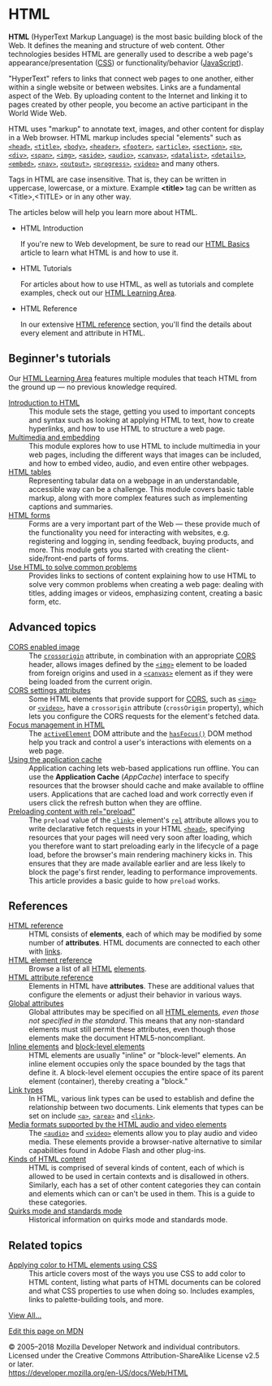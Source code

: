 <div class="_page _mdn"><h1>HTML</h1> <p class="summary"><strong>HTML</strong> (HyperText Markup Language) is the most basic building block of the Web. It defines the meaning and structure of web content. Other technologies besides HTML are generally used to describe a web page's appearance/presentation (<a target="_blank" rel="nofollow noopener noreferer" href="htps://developer.mozilla.org/en-US/docs/Web/CSS">CSS</a>) or functionality/behavior (<a target="_blank" rel="nofollow noopener noreferer" href="htps://developer.mozilla.org/en-US/docs/Web/JavaScript">JavaScript</a>).</p> <p>"HyperText" refers to links that connect web pages to one another, either within a single website or between websites. Links are a fundamental aspect of the Web. By uploading content to the Internet and linking it to pages created by other people, you become an active participant in the World Wide Web.</p> <p>HTML uses "markup" to annotate text, images, and other content for display in a Web browser. HTML markup includes special "elements" such as <a href="_posts/_element/head"><code>&lt;head&gt;</code></a>, <a href="_posts/_element/title"><code>&lt;title&gt;</code></a>, <a href="_posts/_element/body"><code>&lt;body&gt;</code></a>, <a href="_posts/_element/header"><code>&lt;header&gt;</code></a>, <a href="_posts/_element/footer"><code>&lt;footer&gt;</code></a>, <a href="_posts/_element/article"><code>&lt;article&gt;</code></a>, <a href="_posts/_element/section"><code>&lt;section&gt;</code></a>, <a href="_posts/_element/p"><code>&lt;p&gt;</code></a>, <a href="_posts/_element/div"><code>&lt;div&gt;</code></a>, <a href="_posts/_element/span"><code>&lt;span&gt;</code></a>, <a href="_posts/_element/img"><code>&lt;img&gt;</code></a>, <a href="_posts/_element/aside"><code>&lt;aside&gt;</code></a>, <a href="_posts/_element/audio"><code>&lt;audio&gt;</code></a>, <a href="_posts/_element/canvas"><code>&lt;canvas&gt;</code></a>, <a href="_posts/_element/datalist"><code>&lt;datalist&gt;</code></a>, <a href="_posts/_element/details"><code>&lt;details&gt;</code></a>, <a href="_posts/_element/embed"><code>&lt;embed&gt;</code></a>, <a href="_posts/_element/nav"><code>&lt;nav&gt;</code></a>, <a href="_posts/_element/output"><code>&lt;output&gt;</code></a>, <a href="_posts/_element/progress"><code>&lt;progress&gt;</code></a>, <a href="_posts/_element/video"><code>&lt;video&gt;</code></a> and many others.</p> <p>Tags in HTML are case insensitive. That is, they can be written in uppercase, lowercase, or a mixture. Example <strong>&lt;title&gt; </strong>tag can be written as &lt;Title&gt;,&lt;TITLE&gt; or in any other way.</p> <p>The articles below will help you learn more about HTML.</p>  <ul class="card-grid"> <li>
<span>HTML Introduction</span> <p>If you're new to Web development, be sure to read our <a target="_blank" rel="nofollow noopener noreferer" href="htps://developer.mozilla.org/en-US/docs/Learn/Getting_started_with_the_web/HTML_basics">HTML Basics</a> article to learn what HTML is and how to use it.</p> </li> <li>
<span>HTML Tutorials</span> <p>For articles about how to use HTML, as well as tutorials and complete examples, check out our <a target="_blank" rel="nofollow noopener noreferer" href="htps://developer.mozilla.org/en-US/docs/Learn/HTML">HTML Learning Area</a>.</p> </li> <li>
<span>HTML Reference</span> <p>In our extensive <a href="_posts/_reference">HTML reference</a> section, you'll find the details about every element and attribute in HTML.</p> </li> </ul>   <h2 id="Beginner's_tutorials" class="Tools">Beginner's tutorials</h2> <p>Our <a target="_blank" rel="nofollow noopener noreferer" href="htps://developer.mozilla.org/en-US/docs/Learn/HTML">HTML Learning Area</a> features multiple modules that teach HTML from the ground up — no previous knowledge required.</p> <dl> <dt><a target="_blank" rel="nofollow noopener noreferer" href="htps://developer.mozilla.org/en-US/docs/Learn/HTML/Introduction_to_HTML">Introduction to HTML</a></dt> <dd>This module sets the stage, getting you used to important concepts and syntax such as looking at applying HTML to text, how to create hyperlinks, and how to use HTML to structure a web page.</dd> <dt><a target="_blank" rel="nofollow noopener noreferer" href="htps://developer.mozilla.org/en-US/docs/Learn/HTML/Multimedia_and_embedding">Multimedia and embedding</a></dt> <dd>This module explores how to use HTML to include multimedia in your web pages, including the different ways that images can be included, and how to embed video, audio, and even entire other webpages.</dd> <dt><a target="_blank" rel="nofollow noopener noreferer" href="htps://developer.mozilla.org/en-US/docs/Learn/HTML/Tables">HTML tables</a></dt> <dd>Representing tabular data on a webpage in an understandable, accessible way can be a challenge. This module covers basic table markup, along with more complex features such as implementing captions and summaries.</dd> <dt><a target="_blank" rel="nofollow noopener noreferer" href="htps://developer.mozilla.org/en-US/docs/Learn/HTML/Forms">HTML forms</a></dt> <dd>Forms are a very important part of the Web — these provide much of the functionality you need for interacting with websites, e.g. registering and logging in, sending feedback, buying products, and more. This module gets you started with creating the client-side/front-end parts of forms.</dd> <dt><a target="_blank" rel="nofollow noopener noreferer" href="htps://developer.mozilla.org/en-US/docs/Learn/HTML/Howto">Use HTML to solve common problems</a></dt> <dd>Provides links to sections of content explaining how to use HTML to solve very common problems when creating a web page: dealing with titles, adding images or videos, emphasizing content, creating a basic form, etc.</dd> </dl> <h2 id="Advanced_topics">Advanced topics</h2> <dl> <dt class="landingPageList"><a href="_posts/_cors_enabled_image">CORS enabled image</a></dt> <dd class="landingPageList">The <code><a href="_posts/_element/img#attr-crossorigin">crossorigin</a></code> attribute, in combination with an appropriate <a target="_blank" rel="nofollow noopener noreferer" href="htps://developer.mozilla.org/en-US/docs/Glossary/CORS">CORS</a> header, allows images defined by the <a href="_posts/_element/img"><code>&lt;img&gt;</code></a> element to be loaded from foreign origins and used in a <a href="_posts/_element/canvas"><code>&lt;canvas&gt;</code></a> element as if they were being loaded from the current origin.</dd> <dt class="landingPageList"><a href="_posts/_cors_settings_attributes">CORS settings attributes</a></dt> <dd class="landingPageList">Some HTML elements that provide support for <a target="_blank" rel="nofollow noopener noreferer" href="htps://developer.mozilla.org/en-US/docs/HTTP/Access_control_CORS">CORS</a>, such as <a href="_posts/_element/img"><code>&lt;img&gt;</code></a> or <a href="_posts/_element/video"><code>&lt;video&gt;</code></a>, have a <code>crossorigin</code> attribute (<code>crossOrigin</code> property), which lets you configure the CORS requests for the element's fetched data.</dd> <dt class="landingPageList"><a target="_blank" rel="nofollow noopener noreferer" href="htps://developer.mozilla.org/en-US/docs/Web/HTML/Focus_management_in_HTML">Focus management in HTML</a></dt> <dd class="landingPageList">The <code><a target="_blank" rel="nofollow noopener noreferer" href="htps://developer.mozilla.org/en-US/docs/Web/API/Document/activeElement">activeElement</a></code> DOM attribute and the <code><a target="_blank" rel="nofollow noopener noreferer" href="htps://developer.mozilla.org/en-US/docs/Web/API/Document/hasFocus">hasFocus()</a></code> DOM method help you track and control a user's interactions with elements on a web page.</dd> <dt class="landingPageList"><a href="_posts/_using_the_application_cache">Using the application cache</a></dt> <dd class="landingPageList">Application caching lets web-based applications run offline. You can use the <strong>Application Cache</strong> (<em>AppCache</em>) interface to specify resources that the browser should cache and make available to offline users. Applications that are cached load and work correctly even if users click the refresh button when they are offline.</dd> <dt class="landingPageList"><a href="_posts/_preloading_content">Preloading content with rel="preload"</a></dt> <dd class="landingPageList">The <code>preload</code> value of the <a href="_posts/_element/link"><code>&lt;link&gt;</code></a> element's <code><a href="_posts/_element/link#attr-rel">rel</a></code> attribute allows you to write declarative fetch requests in your HTML <a href="_posts/_element/head"><code>&lt;head&gt;</code></a>, specifying resources that your pages will need very soon after loading, which you therefore want to start preloading early in the lifecycle of a page load, before the browser's main rendering machinery kicks in. This ensures that they are made available earlier and are less likely to block the page's first render, leading to performance improvements. This article provides a basic guide to how <code>preload</code> works.</dd> </dl>   <h2 id="References" class="Documentation">References</h2> <dl> <dt class="landingPageList"><a href="_posts/_reference">HTML reference</a></dt> <dd class="landingPageList">HTML consists of <strong>elements</strong>, each of which may be modified by some number of <strong>attributes</strong>. HTML documents are connected to each other with <a href="_posts/_link_types">links</a>.</dd> <dt class="landingPageList"><a href="_posts/_element">HTML element reference</a></dt> <dd class="landingPageList">Browse a list of all <a target="_blank" rel="nofollow noopener noreferer" href="htps://developer.mozilla.org/en-US/docs/Glossary/HTML">HTML</a> <a target="_blank" rel="nofollow noopener noreferer" href="htps://developer.mozilla.org/en-US/docs/Glossary/Element">elements</a>.</dd> <dt class="landingPageList"><a href="_posts/_attributes">HTML attribute reference</a></dt> <dd class="landingPageList">Elements in HTML have <strong>attributes</strong>. These are additional values that configure the elements or adjust their behavior in various ways.</dd> <dt class="landingPageList"><a href="_posts/_global_attributes">Global attributes</a></dt> <dd class="landingPageList">Global attributes may be specified on all <a href="_posts/_element">HTML elements</a>, <em>even those not specified in the standard</em>. This means that any non-standard elements must still permit these attributes, even though those elements make the document HTML5-noncompliant.</dd> <dt class="landingPageList">
<a href="_posts/_inline_elements">Inline elements</a> and <a href="_posts/_block-level_elements">block-level elements</a>
</dt> <dd class="landingPageList">HTML elements are usually "inline" or "block-level" elements. An inline element occupies only the space bounded by the tags that define it. A block-level element occupies the entire space of its parent element (container), thereby creating a "block."</dd> <dt class="landingPageList"><a href="_posts/_link_types">Link types</a></dt> <dd class="landingPageList">In HTML, various link types can be used to establish and define the relationship between two documents. Link elements that types can be set on include <a href="_posts/_element/a"><code>&lt;a&gt;</code></a>, <a href="_posts/_element/area"><code>&lt;area&gt;</code></a> and <a href="_posts/_element/link"><code>&lt;link&gt;</code></a>.</dd> <dt class="landingPageList"><a href="_posts/_supported_media_formats">Media formats supported by the HTML audio and video elements</a></dt> <dd class="landingPageList">The <a href="_posts/_element/audio"><code>&lt;audio&gt;</code></a> and <a href="_posts/_element/video"><code>&lt;video&gt;</code></a> elements allow you to play audio and video media. These elements provide a browser-native alternative to similar capabilities found in Adobe Flash and other plug-ins.</dd> <dt class="landingPageList"><a target="_blank" rel="nofollow noopener noreferer" href="htps://developer.mozilla.org/en-US/docs/Web/HTML/Kinds_of_HTML_content">Kinds of HTML content</a></dt> <dd class="landingPageList">HTML is comprised of several kinds of content, each of which is allowed to be used in certain contexts and is disallowed in others. Similarly, each has a set of other content categories they can contain and elements which can or can't be used in them. This is a guide to these categories.</dd> <dt class="landingPageList"><a href="_posts/_quirks_mode_and_standards_mode">Quirks mode and standards mode</a></dt> <dd class="landingPageList">Historical information on quirks mode and standards mode.</dd> </dl> <h2 id="Related_topics" class="landingPageList">Related topics</h2> <dl> <dt><a href="_posts/_applying_color">Applying color to HTML elements using CSS</a></dt> <dd>This article covers most of the ways you use CSS to add color to HTML content, listing what parts of HTML documents can be colored and what CSS properties to use when doing so. Includes examples, links to palette-building tools, and more.</dd> </dl>   <span class="alllinks"><a target="_blank" rel="nofollow noopener noreferer" href="htps://developer.mozilla.org/en-US/docs/tag/HTML">View All...</a></span> <div class="_attribution">
  <p class="_attribution-p">
    <a target="_blank" rel="nofollow noopener noreferer" href="htps://developer.mozilla.org/en-US/docs/Web/HTML$edit" class="_attribution-link">Edit this page on MDN</a>
  </p>
</div>
<div class="_attribution">
  <p class="_attribution-p">
    © 2005–2018 Mozilla Developer Network and individual contributors.<br>Licensed under the Creative Commons Attribution-ShareAlike License v2.5 or later.<br>
    <a target="_blank" rel="nofollow noopener noreferer" href="htps://developer.mozilla.org/en-US/docs/Web/HTML" class="_attribution-link">https://developer.mozilla.org/en-US/docs/Web/HTML</a>
  </p>
</div>
</div>
